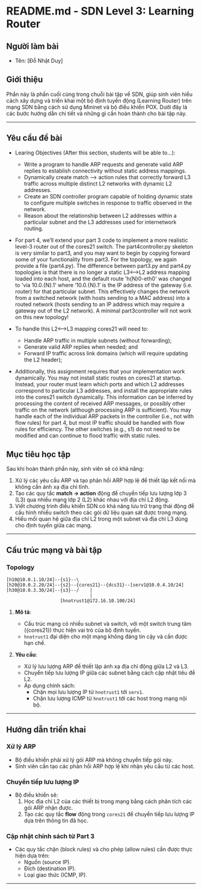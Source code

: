 # README.md - SDN Level 3: Learning Router

## Người làm bài
- Tên: [Đỗ Nhật Duy]

## Giới thiệu
Phần này là phần cuối cùng trong chuỗi bài tập về SDN, giúp sinh viên hiểu cách xây dựng và triển khai một bộ định tuyến động (Learning Router) trên mạng SDN bằng cách sử dụng Mininet và bộ điều khiển POX. Dưới đây là các bước hướng dẫn chi tiết và những gì cần hoàn thành cho bài tập này.

---

## Yêu cầu đề bài
- Learing Objectives (After this section, students will be able to…):

  - Write a program to handle ARP requests and generate valid ARP replies to establish connectivity without static address mappings.
  - Dynamically create match –> action rules that correctly forward L3 traffic across multiple distinct L2 networks with dynamic L2 addresses.
  - Create an SDN controller program capable of holding dynamic state to configure multiple switches in response to traffic observed in the network.
  - Reason about the relationship between L2 addresses within a particular subnet and the L3 addresses used for internetwork routing.
- For part 4, we’ll extend your part 3 code to implement a more realistic level-3 router out of the cores21 switch. The part4controller.py skeleton is very similar to part3, and you may want to begin by copying forward some of your functionality from part3. For the topology, we again provide a file (part4.py). The difference between part3.py and part4.py topologies is that there is no longer a static L3<–>L2 address mapping loaded into each host, and the default route 'h{N}0-eth0' was changed to 'via 10.0.{N}.1' where ‘10.0.{N}.1’ is the IP address of the gateway (i.e. router) for that particular subnet. This effectively changes the network from a switched network (with hosts sending to a MAC address) into a routed network (hosts sending to an IP address which may require a gateway out of the L2 network). A minimal part3controller will not work on this new topology!

- To handle this L2<–>L3 mapping cores21 will need to:

  - Handle ARP traffic in multiple subnets (without forwarding);
  - Generate valid ARP replies when needed; and
  - Forward IP traffic across link domains (which will require updating the L2 header);
- Additionally, this assignment requires that your implementation work dynamically. You may not install static routes on cores21 at startup. Instead, your router must learn which ports and which L2 addresses correspond to particular L3 addresses, and install the appropriate rules into the cores21 switch dynamically. This information can be inferred by processing the content of received ARP messages, or possibly other traffic on the network (although processing ARP is sufficient). You may handle each of the individual ARP packets in the controller (i.e., not with flow rules) for part 4, but most IP traffic should be handled with flow rules for efficiency. The other switches (e.g., s1) do not need to be modified and can continue to flood traffic with static rules.

## Mục tiêu học tập
Sau khi hoàn thành phần này, sinh viên sẽ có khả năng:

1. Xử lý các yêu cầu ARP và tạo phản hồi ARP hợp lệ để thiết lập kết nối mà không cần ánh xạ địa chỉ tĩnh.
2. Tạo các quy tắc **match → action** động để chuyển tiếp lưu lượng lớp 3 (L3) qua nhiều mạng lớp 2 (L2) khác nhau với địa chỉ L2 động.
3. Viết chương trình điều khiển SDN có khả năng lưu trữ trạng thái động để cấu hình nhiều switch theo các gói dữ liệu quan sát được trong mạng.
4. Hiểu mối quan hệ giữa địa chỉ L2 trong một subnet và địa chỉ L3 dùng cho định tuyến giữa các mạng.

---

## Cấu trúc mạng và bài tập
### Topology

```
[h10@10.0.1.10/24]--{s1}--\
[h20@10.0.2.20/24]--{s2}--{cores21}--{dcs31}--[serv1@10.0.4.10/24]
[h30@10.0.3.30/24]--{s3}--/    |
                               |
                    [hnotrust1@172.16.10.100/24]
```

1. **Mô tả**:
   - Cấu trúc mạng có nhiều subnet và switch, với một switch trung tâm ({cores21}) thực hiện vai trò của bộ định tuyến.
   - `hnotrust1` đại diện cho một mạng không đáng tin cậy và cần được hạn chế.

2. **Yêu cầu**:
   - Xử lý lưu lượng ARP để thiết lập ánh xạ địa chỉ động giữa L2 và L3.
   - Chuyển tiếp lưu lượng IP giữa các subnet bằng cách cập nhật tiêu đề L2.
   - Áp dụng chính sách:
     - Chặn mọi lưu lượng IP từ `hnotrust1` tới `serv1`.
     - Chặn lưu lượng ICMP từ `hnotrust1` tới các host trong mạng nội bộ.

---

## Hướng dẫn triển khai

### Xử lý ARP
- Bộ điều khiển phải xử lý gói ARP mà không chuyển tiếp gói này.
- Sinh viên cần tạo các phản hồi ARP hợp lệ khi nhận yêu cầu từ các host.

### Chuyển tiếp lưu lượng IP
- Bộ điều khiển sẽ:
  1. Học địa chỉ L2 của các thiết bị trong mạng bằng cách phân tích các gói ARP nhận được.
  2. Tạo các quy tắc **flow** động trong `cores21` để chuyển tiếp lưu lượng IP dựa trên thông tin đã học.

### Cập nhật chính sách từ Part 3
- Các quy tắc chặn (block rules) và cho phép (allow rules) cần được thực hiện dựa trên:
  - Nguồn (source IP).
  - Đích (destination IP).
  - Loại giao thức (ICMP, IP).

---
